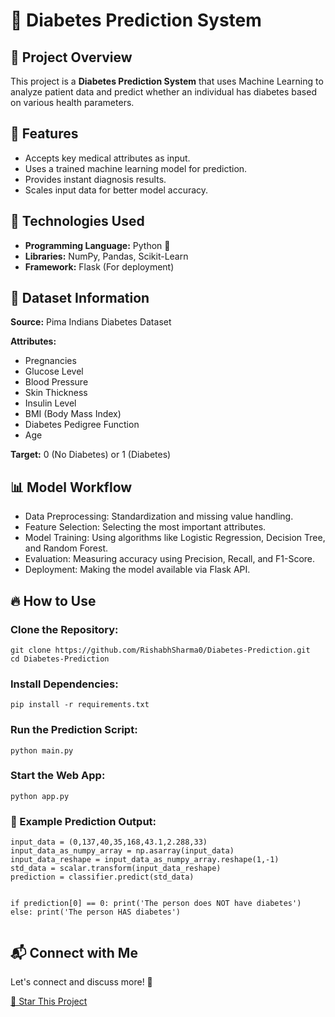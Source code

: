 <!DOCTYPE html>
<html lang="en">
<head>
    
</head>
<body>
    <div class="container">
        <h1>🏥 Diabetes Prediction System</h1>
        <h2>📌 Project Overview</h2>
        <p>This project is a <strong>Diabetes Prediction System</strong> that uses Machine Learning to analyze patient data and predict whether an individual has diabetes based on various health parameters.</p>
        <h2>🎯 Features</h2>
        <ul>
            <li>Accepts key medical attributes as input.</li>
            <li>Uses a trained machine learning model for prediction.</li>
            <li>Provides instant diagnosis results.</li>
            <li>Scales input data for better model accuracy.</li>
        </ul>
        <h2>🚀 Technologies Used</h2>
        <ul>
            <li><strong>Programming Language:</strong> Python 🐍</li>
            <li><strong>Libraries:</strong> NumPy, Pandas, Scikit-Learn</li>
            <li><strong>Framework:</strong> Flask (For deployment)</li>
        </ul>
        <h2>📂 Dataset Information</h2>
        <p><strong>Source:</strong> Pima Indians Diabetes Dataset</p>
        <p><strong>Attributes:</strong></p>
        <ul>
            <li>Pregnancies</li>
            <li>Glucose Level</li>
            <li>Blood Pressure</li>
            <li>Skin Thickness</li>
            <li>Insulin Level</li>
            <li>BMI (Body Mass Index)</li>
            <li>Diabetes Pedigree Function</li>
            <li>Age</li>
        </ul>
        <p><strong>Target:</strong> 0 (No Diabetes) or 1 (Diabetes)</p>
        <h2>📊 Model Workflow</h2>
        <ul>
            <li>Data Preprocessing: Standardization and missing value handling.</li>
            <li>Feature Selection: Selecting the most important attributes.</li>
            <li>Model Training: Using algorithms like Logistic Regression, Decision Tree, and Random Forest.</li>
            <li>Evaluation: Measuring accuracy using Precision, Recall, and F1-Score.</li>
            <li>Deployment: Making the model available via Flask API.</li>
        </ul>
        <h2>🔥 How to Use</h2>
        <h3>Clone the Repository:</h3>
        <pre><code>git clone https://github.com/RishabhSharma0/Diabetes-Prediction.git
cd Diabetes-Prediction</code></pre>
        <h3>Install Dependencies:</h3>
        <pre><code>pip install -r requirements.txt</code></pre>
        <h3>Run the Prediction Script:</h3>
        <pre><code>python main.py</code></pre>
        <h3>Start the Web App:</h3>
        <pre><code>python app.py</code></pre>
        <h3>📸 Example Prediction Output:</h3>
        <pre><code>input_data = (0,137,40,35,168,43.1,2.288,33)
input_data_as_numpy_array = np.asarray(input_data)
input_data_reshape = input_data_as_numpy_array.reshape(1,-1)
std_data = scalar.transform(input_data_reshape)
prediction = classifier.predict(std_data)

if prediction[0] == 0:
    print('The person does NOT have diabetes')
else:
    print('The person HAS diabetes')</code></pre>
        <h2>📬 Connect with Me</h2>
        <p>Let's connect and discuss more! 🚀</p>
        <a href="https://github.com/rishabh301" class="btn">🌟 Star This Project</a>
    </div>
</body>
</html>
